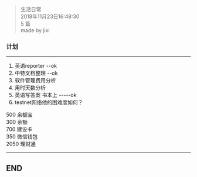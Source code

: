 > 生活日常  
> 2018年11月23日16:48:30         
> 5 篇  
>made by jixi  

### 计划


----------

1. 英语reporter                                      --ok    
2. 中特文档整理                                      --ok   
3. 软件管理费用分析
4. 用时天数分析
5. 英语写答案  书本上                                     -----ok  
6. testnet网络他的困难度如何？


500  余额宝  
300  余额  
700  建设卡  
350   微信钱包  
2050   理财通  

----------

## END

